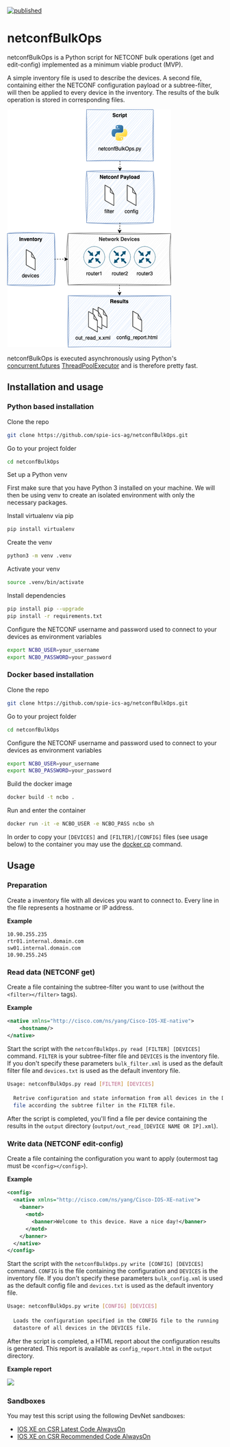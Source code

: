 [![published](https://static.production.devnetcloud.com/codeexchange/assets/images/devnet-published.svg)](https://developer.cisco.com/codeexchange/github/repo/spie-ics-ag/netconfBulkOps)

# netconfBulkOps

netconfBulkOps is a Python script for NETCONF bulk operations (get and edit-config) implemented as a minimum viable product (MVP).

A simple inventory file is used to describe the devices. A second file, containing either the NETCONF configuration payload or a subtree-filter, will then be applied to every device in the inventory. The results of the bulk operation is stored in corresponding files.

![netconfBulkOps overview](doc/images/ncbo.png)

netconfBulkOps is executed asynchronously using Python's [concurrent.futures](https://python.readthedocs.io/en/stable/library/concurrent.futures.html) [ThreadPoolExecutor](https://python.readthedocs.io/en/stable/library/concurrent.futures.html#concurrent.futures.ThreadPoolExecutor) and is therefore pretty fast. 


## Installation and usage

### Python based installation

Clone the repo
```bash
git clone https://github.com/spie-ics-ag/netconfBulkOps.git
```
Go to your project folder
```bash
cd netconfBulkOps
```

Set up a Python venv

First make sure that you have Python 3 installed on your machine. We will then be using venv to create an isolated environment with only the necessary packages.

Install virtualenv via pip
```bash
pip install virtualenv
```

Create the venv
```bash
python3 -m venv .venv
```

Activate your venv
```bash
source .venv/bin/activate
```

Install dependencies
```bash
pip install pip --upgrade
pip install -r requirements.txt
```

Configure the NETCONF username and password used to connect to your devices as environment variables
```bash
export NCBO_USER=your_username
export NCBO_PASSWORD=your_password
```


### Docker based installation

Clone the repo
```bash
git clone https://github.com/spie-ics-ag/netconfBulkOps.git
```
Go to your project folder
```bash
cd netconfBulkOps
```

Configure the NETCONF username and password used to connect to your devices as environment variables
```bash
export NCBO_USER=your_username
export NCBO_PASSWORD=your_password
```

Build the docker image
```bash
docker build -t ncbo .
```

Run and enter the container
```bash
docker run -it -e NCBO_USER -e NCBO_PASS ncbo sh
```

In order to copy your `[DEVICES]` and `[FILTER]/[CONFIG]` files (see usage below) to the container you may use the [docker cp](https://docs.docker.com/engine/reference/commandline/cp/) command.  

## Usage 


### Preparation

Create a inventory file with all devices you want to connect to. Every line in the file represents a hostname or IP address. 

**Example**
```
10.90.255.235
rtr01.internal.domain.com
sw01.internal.domain.com
10.90.255.245
```


### Read data (NETCONF get)

Create a file containing the subtree-filter you want to use (without the `<filter></filter>` tags).

**Example**
```xml
<native xmlns="http://cisco.com/ns/yang/Cisco-IOS-XE-native">
    <hostname/>
</native>
```

Start the script with the `netconfBulkOps.py read [FILTER] [DEVICES]` command. `FILTER` is your subtree-filter file and `DEVICES` is the inventory file. If you don't specify these parameters `bulk_filter.xml` is used as the default filter file and `devices.txt` is used as the default inventory file.

```bash
Usage: netconfBulkOps.py read [FILTER] [DEVICES]

  Retrive configuration and state information from all devices in the DEVICES
  file according the subtree filter in the FILTER file.
```

After the script is completed, you'll find a file per device containing the results in the `output` directory (`output/out_read_[DEVICE NAME OR IP].xml`). 


### Write data (NETCONF edit-config)

Create a file containing the configuration you want to apply (outermost tag must be `<config></config>`).

**Example**
```xml
<config>
  <native xmlns="http://cisco.com/ns/yang/Cisco-IOS-XE-native">
    <banner>
      <motd>
        <banner>Welcome to this device. Have a nice day!</banner>
      </motd>
    </banner>
  </native>
</config>
```

Start the script with the `netconfBulkOps.py write [CONFIG] [DEVICES]` command. `CONFIG` is the file containing the configuration and `DEVICES` is the inventory file. If you don't specify these parameters `bulk_config.xml` is used as the default config file and `devices.txt` is used as the default inventory file.

```bash
Usage: netconfBulkOps.py write [CONFIG] [DEVICES]

  Loads the configuration specified in the CONFIG file to the running
  datastore of all devices in the DEVICES file.
```

After the script is completed, a HTML report about the configuration results is generated. This report is available as `config_report.html` in the `output` directory.

**Example report**

<img src="doc/images/example_report.png" width="350"/>


### Sandboxes

You may test this script using the following DevNet sandboxes:

- [IOS XE on CSR Latest Code AlwaysOn](https://devnetsandbox.cisco.com/RM/Diagram/Index/7b4d4209-a17c-4bc3-9b38-f15184e53a94?diagramType=Topology)
- [IOS XE on CSR Recommended Code AlwaysOn](https://devnetsandbox.cisco.com/RM/Diagram/Index/27d9747a-db48-4565-8d44-df318fce37ad?diagramType=Topology)
